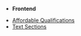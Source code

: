 - **Frontend**
* [Affordable Qualifications](js_apps/frontend/affordable-qualifications.md)
* [Text Sections](js_apps/frontend/text-sections.md)